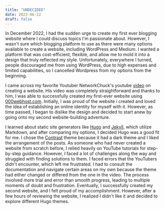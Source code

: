 ```yaml
---
title: "UNDECIDED"
date: 2023-06-22
draft: false
---
```


In December 2022, I had the sudden urge to create my first ever blogging website where I could discuss topics I'm passionate about. However, I wasn't sure which blogging platform to use as there were many options available to create a website, including WordPress and Medium. I wanted a platform that was cost-efficient, flexible, and allow me to mold it into a design that truly reflected my style. Unfortunately, everywhere I turned, people discouraged me from using WordPress, due to high expenses and limited capabilities, so I cancelled Wordpress from my options from the beginning.

I came across my favorite Youtuber NetworkChuck's youtube
[video](https://www.youtube.com/watch?v=gwUz3E9AW0w) on creating a website. His video was completely straightforward and thanks to him, I was able to successfully created my first-ever website using [000webhost.com](https://www.000webhost.com/). Initially, I was proud of the website i created and loved the idea of establishing an online identity for myself with it. However, as time passed, I began to dislike the design and decided to start anew by going onto my second website-building adventure. 

I learned about static site generators like [Hugo](https://gohugo.io/) and [Jekyll](https://jekyllrb.com/), which utilize Markdown, and after comparing my options, I decided Hugo was a good fit for me. I chose the [Contrast](https://github.com/niklasbuschmann/contrast) theme because it had a dark theme and I liked the arrangement of the posts. As someone who had never created a website from scratch before, I relied heavily on YouTube tutorials for step-by-step guidance.  However, I faced a lot of challenges along the way and struggled with finding solutions to them. I faced errors that the YouTubers didn't encounter, which left me frustrated.  I had to consult the documentation and navigate certain areas on my own because the theme had either changed or differed from the one in the video. The process involved more trial and error than smooth progress, leading to multiple moments of doubt and frustration. Eventually, I successfully created my second website, and I felt proud of my accomplishment. However, after a few hours of reviewing the website, I realized I didn't like it and decided to explore different Hugo themes.

